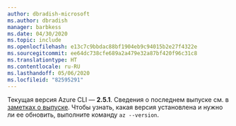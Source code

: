 ```yaml
---
author: dbradish-microsoft
ms.author: dbradish
manager: barbkess
ms.date: 04/30/2020
ms.topic: include
ms.openlocfilehash: e13c7c9bbdac88bf1904eb9c94015b2e27f4322e
ms.sourcegitcommit: ee64dc738cfe689a2a479e32a87bf420f96c31c8
ms.translationtype: HT
ms.contentlocale: ru-RU
ms.lasthandoff: 05/06/2020
ms.locfileid: "82595291"
---
```

Текущая версия Azure CLI — __2.5.1__. Сведения о последнем выпуске см. в [заметках о выпуске](../release-notes-azure-cli.md). Чтобы узнать, какая версия установлена и нужно ли ее обновить, выполните команду `az --version`.
